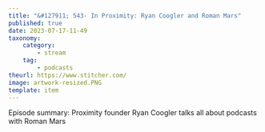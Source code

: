 ```yaml
---
title: "&#127911; 543- In Proximity: Ryan Coogler and Roman Mars"
published: true
date: 2023-07-17-11-49
taxonomy:
    category:
        - stream
    tag:
        - podcasts
theurl: https://www.stitcher.com/
image: artwork-resized.PNG
template: item
---
```


Episode summary: Proximity founder Ryan Coogler talks all about podcasts with Roman Mars

